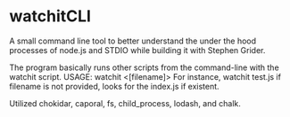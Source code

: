 # watchitCLI

A small command line tool to better understand the under the hood processes of node.js and STDIO while building it with Stephen Grider.

The program basically runs other scripts from the command-line with the watchit script.
USAGE: watchit <[filename]>
For instance, watchit test.js
if filename is not provided, looks for the index.js if existent.


Utilized chokidar, caporal, fs, child_process, lodash, and chalk.
